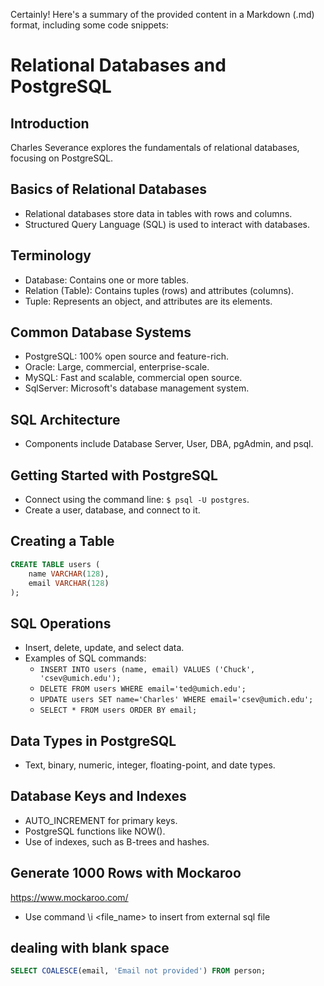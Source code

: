 Certainly! Here's a summary of the provided content in a Markdown (.md) format, including some code snippets:


# Relational Databases and PostgreSQL

## Introduction
Charles Severance explores the fundamentals of relational databases, focusing on PostgreSQL.

## Basics of Relational Databases
- Relational databases store data in tables with rows and columns.
- Structured Query Language (SQL) is used to interact with databases.

## Terminology
- Database: Contains one or more tables.
- Relation (Table): Contains tuples (rows) and attributes (columns).
- Tuple: Represents an object, and attributes are its elements.

## Common Database Systems
- PostgreSQL: 100% open source and feature-rich.
- Oracle: Large, commercial, enterprise-scale.
- MySQL: Fast and scalable, commercial open source.
- SqlServer: Microsoft's database management system.

## SQL Architecture
- Components include Database Server, User, DBA, pgAdmin, and psql.

## Getting Started with PostgreSQL
- Connect using the command line: `$ psql -U postgres`.
- Create a user, database, and connect to it.

## Creating a Table
```sql
CREATE TABLE users (
    name VARCHAR(128),
    email VARCHAR(128)
);
```

## SQL Operations
- Insert, delete, update, and select data.
- Examples of SQL commands:
  - `INSERT INTO users (name, email) VALUES ('Chuck', 'csev@umich.edu');`
  - `DELETE FROM users WHERE email='ted@umich.edu';`
  - `UPDATE users SET name='Charles' WHERE email='csev@umich.edu';`
  - `SELECT * FROM users ORDER BY email;`

## Data Types in PostgreSQL
- Text, binary, numeric, integer, floating-point, and date types.

## Database Keys and Indexes
- AUTO_INCREMENT for primary keys.
- PostgreSQL functions like NOW().
- Use of indexes, such as B-trees and hashes.

## Generate 1000 Rows with Mockaroo
https://www.mockaroo.com/
- Use command \i <file_name> to insert from external sql file

## dealing with blank space
```sql
SELECT COALESCE(email, 'Email not provided') FROM person;
```
